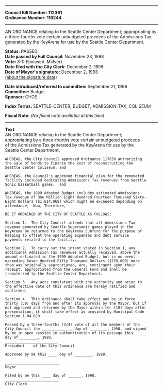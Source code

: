 * * * * *  
  
**Council Bill Number: [](#h0)[](#h2)112361**   
**Ordinance Number: 119244**  
  
* * * * *  
  
AN ORDINANCE relating to the Seattle Center Department; appropriating by a three-fourths vote certain unbudgeted proceeds of the Admissions Tax generated by the KeyArena for use by the Seattle Center Department.  
  
**Status:** PASSED   
**Date passed by Full Council:** November 23, 1998   
**Vote:** 8-0 (Excused: McIver)   
**Date filed with the City Clerk:** December 2, 1998   
**Date of Mayor's signature:** December 2, 1998   
[(about the signature date)](/~public/approvaldate.htm)   
  
  
**Date introduced/referred to committee:** September 21, 1998   
**Committee:** Budget   
**Sponsor:** CHOE   
  
**Index Terms:** SEATTLE-CENTER, BUDGET, ADMISSION-TAX, COLISEUM  
  
**Fiscal Note:** *(No fiscal note available at this time)*  
  
* * * * *  
  
**Text**  
    AN ORDINANCE relating to the Seattle Center Department;  
    appropriating by a three-fourths vote certain unbudgeted proceeds  
    of the Admissions Tax generated by the KeyArena for use by the  
    Seattle Center Department.  
  
    WHEREAS, the City Council approved Ordinance 117050 authorizing  
    the sale of bonds to finance the cost of reconstructing the  
    Seattle Center Coliseum; and  
  
    WHEREAS, the Council's approved financial plan for the renovated  
    facility included dedicating Admissions Tax revenues from Seattle  
    Sonic basketball games;  and  
  
    WHEREAS, the 1999 Adopted Budget includes estimated Admissions  
    Tax revenue of One Million Eight Hundred Fourteen Thousand Sixty-  
    Eight Dollars ($1,814,068) which might be exceeded depending on  
    attendance;  Now, Therefore,  
  
    BE IT ORDAINED BY THE CITY OF SEATTLE AS FOLLOWS:  
  
    Section 1.  The City Council intends that all Admissions Tax  
    revenue generated by Seattle Supersonic games played in the  
    KeyArena be returned to the KeyArena Subfund for the purpose of  
    helping to offset the operating expenses and debt service  
    payments related to the facility.  
  
    Section 2.  To carry out the intent stated in Section 1, any  
    additional Admission Tax revenues actually received, above the  
    amount estimated in the 1999 Adopted Budget, but in no event  
    exceeding Seven Hundred Fifty Thousand Dollars ($750,000) more  
    than was originally appropriated, are, contingent upon their  
    receipt, appropriated from the General Fund and shall be  
    transferred to the Seattle Center Department.  
  
    Section 3.  Any acts consistent with the authority and prior to  
    the effective date of this ordinance are hereby ratified and  
    confirmed.  
  
    Section 4.  This ordinance shall take effect and be in force  
    thirty (30) days from and after its approval by the Mayor, but if  
    not approved and returned by the Mayor within ten (10) days after  
    presentation, it shall take effect as provided by Municipal Code  
    Section 1.04.020.  
  
    Passed by a three-fourths (3/4) vote of all the members of the  
    City Council the ______________ day of ________, 1998. and signed  
    by me in open session in authentication of its passage this _____  
    day of ________, 1998.  
    ________________________  
    President    of the City Council  
  
    Approved by me this ____ day of ________, 1998.  
  
    _________________________  
    Mayor  
  
    Filed by me this ____ day of ______, 1998.  
    _________________________  
    City Clerk  
